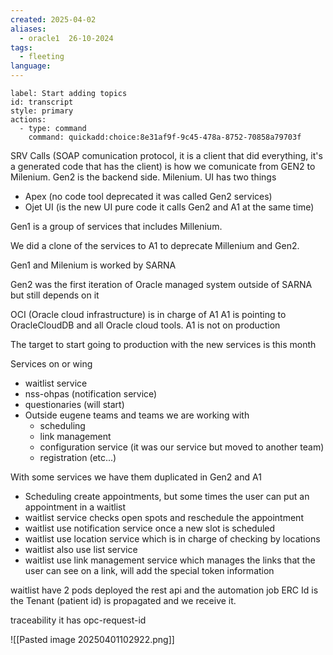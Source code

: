 ```yaml
---
created: 2025-04-02
aliases:
  - oracle1  26-10-2024
tags:
  - fleeting
language:
---
```

```meta-bind-button
label: Start adding topics
id: transcript
style: primary
actions:
  - type: command
    command: quickadd:choice:8e31af9f-9c45-478a-8752-70858a79703f

```

SRV Calls (SOAP comunication protocol, it is a client that did everything, it's a generated code that has the client) is how we comunicate from GEN2 to Milenium.
Gen2 is the backend side.
Milenium.
UI has two things
- Apex (no code tool deprecated it was called Gen2 services)
- Ojet UI (is the new UI pure code it calls Gen2 and A1 at the same time)

Gen1 is a group of services that includes Millenium.

We did a clone of the services to A1 to deprecate Millenium and Gen2.

Gen1 and Milenium is worked by SARNA

Gen2 was the first iteration of Oracle managed system outside of SARNA but still depends on it

OCI (Oracle cloud infrastructure) is in charge of A1
A1 is pointing to OracleCloudDB and all Oracle cloud tools.
A1 is not on production

The target to start going to production with the new services is this month

Services on or wing
- waitlist service
- nss-ohpas (notification service)
- questionaries (will start)
- Outside eugene teams and teams we are working with
    - scheduling
    - link management
    - configuration service (it was our service but moved to another team)
    - registration (etc...)

With some services we have them duplicated in Gen2 and A1

- Scheduling create appointments, but some times the user can put an appointment in a waitlist
- waitlist service checks open spots and reschedule the appointment
- waitlist use notification service once a new slot is scheduled
- waitlist use location service which is in charge of checking by locations
- waitlist also use list service
- waitlist use link management service which manages the links that the user can see on a link, will add the special token information

waitlist have 2 pods deployed the rest api and the automation job
ERC Id is the Tenant (patient id) is propagated and we receive it.

traceability
it has opc-request-id

![[Pasted image 20250401102922.png]]